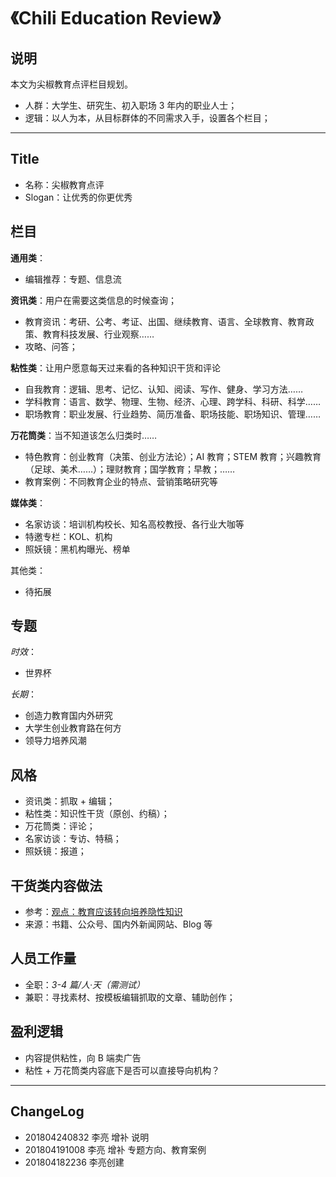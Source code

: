 # 《Chili Education Review》

## 说明

本文为尖椒教育点评栏目规划。

- 人群：大学生、研究生、初入职场 3 年内的职业人士；
- 逻辑：以人为本，从目标群体的不同需求入手，设置各个栏目；

----

## Title

- 名称：尖椒教育点评
- Slogan：让优秀的你更优秀

## 栏目

**通用类**：

- 编辑推荐：专题、信息流

**资讯类**：用户在需要这类信息的时候查询；

- 教育资讯：考研、公考、考证、出国、继续教育、语言、全球教育、教育政策、教育科技发展、行业观察……
- 攻略、问答；

**粘性类**：让用户愿意每天过来看的各种知识干货和评论

- 自我教育：逻辑、思考、记忆、认知、阅读、写作、健身、学习方法……
- 学科教育：语言、数学、物理、生物、经济、心理、跨学科、科研、科学……
- 职场教育：职业发展、行业趋势、简历准备、职场技能、职场知识、管理……

**万花筒类**：当不知道该怎么归类时……

- 特色教育：创业教育（决策、创业方法论）；AI 教育；STEM 教育；兴趣教育（足球、美术……）；理财教育；国学教育；早教；……
- 教育案例：不同教育企业的特点、营销策略研究等

**媒体类**：

- 名家访谈：培训机构校长、知名高校教授、各行业大咖等
- 特邀专栏：KOL、机构
- 照妖镜：黑机构曝光、榜单

其他类：

- 待拓展 

## 专题

*时效*：

- 世界杯

*长期*：

- 创造力教育国内外研究
- 大学生创业教育路在何方
- 领导力培养风潮

## 风格

- 资讯类：抓取 + 编辑；
- 粘性类：知识性干货（原创、约稿）；
- 万花筒类：评论；
- 名家访谈：专访、特稿；
- 照妖镜：报道；

## 干货类内容做法

- 参考：[观点：教育应该转向培养隐性知识](https://github.com/AwesomeJason/AwesomeLiang/blob/master/ChiliEducationReview/%E8%A7%82%E7%82%B9%EF%BC%9A%E6%95%99%E8%82%B2%E5%BA%94%E8%AF%A5%E8%BD%AC%E5%90%91%E5%9F%B9%E5%85%BB%E9%9A%90%E6%80%A7%E7%9F%A5%E8%AF%86.md)
- 来源：书籍、公众号、国内外新闻网站、Blog 等

## 人员工作量

- 全职：*3-4 篇/人·天（需测试）*
- 兼职：寻找素材、按模板编辑抓取的文章、辅助创作；

## 盈利逻辑

- 内容提供粘性，向 B 端卖广告
- 粘性 + 万花筒类内容底下是否可以直接导向机构？

----

## ChangeLog

- 201804240832 李亮 增补 说明
- 201804191008 李亮 增补 专题方向、教育案例
- 201804182236 李亮创建
